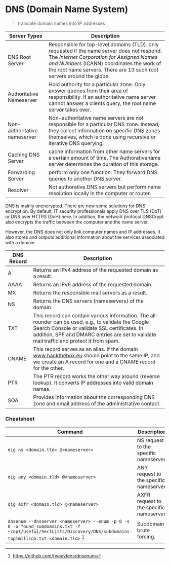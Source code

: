 # DNS (Domain Name System)
> translate domain names into IP addresses

| Server Types | Description | 
| ------------ | ----------- | 
| DNS Root Server | Responsible for top-level domains (TLD). only requested if the name server does not respond. The *Internet Corporation for Assigned Names and NUmbers* (ICANN) coordinates the work of the root name servers. There are 13 such root servers around the globe. | 
| Authoritative Nameserver | Hold authority for a particular zone. Only answer queries from their area of responsibility. If an authoritative name server cannot answer a clients query, the root name server takes over. | 
| Non-authoritative nameserver | Non-authoritative name servers are not responsible for a particular DNS zone. Instead, they collect information on specific DNS zones themselves, which is done using recursive or iterative DNS querying. | 
| Caching DNS Server | cache information from other name servers for a certain amount of time. The Authorativename server determines the duration of this storage.
| Forwarding Server | perform only one function: They forward DNS queries to another DNS server. |
| Resolver | Not authorative DNS servers but perform name resolution locally in the computer or router. | 


DNS is mainly unencrypted. There are now some solutions for DNS encryption. By default, IT security professionals apply DNS over TLS (DoT) or DNS over HTTPS (DoH) here. In addition, the network protocol DNSCrypt also encrypts the traffic between the computer and the name server.

However, the DNS does not only link computer names and IP addresses. It also stores and outputs additional information about the services associated with a domain.

|DNS Record | Description |
| --------- | ----------- |
| A | Returns an IPv4 address of the requested domain as a result. |
|AAAA | Returns an IPv6 address of the requested domain. |
|MX | Returns the responsible mail servers as a result. |
|NS | Returns the DNS servers (nameservers) of the domain. |
|TXT | This record can contain various information. The all-rounder can be used, e.g., to validate the Google Search Console or validate SSL certificates. In addition, SPF and DMARC entries are set to validate mail traffic and protect it from spam. |
|CNAME | This record serves as an alias. If the domain www.hackthebox.eu should point to the same IP, and we create an A record for one and a CNAME record for the other. |
|PTR | The PTR record works the other way around (reverse lookup). It converts IP addresses into valid domain names. |
|SOA | Provides information about the corresponding DNS zone and email address of the administrative contact. | 


### Cheatsheet
| Command | Description |
| ------- | ----------- | 
| ```dig ns <domain.tld> @<nameserver>``` | NS request to the specific nameserver. | 
| ```dig any <domain.tld> @<nameserver>``` | ANY request to the specific nameserver. | 
| ```dig axfr <domain.tld> @<nameserver>``` | AXFR request to the specific nameserver. | 
| ```dnsenum --dnsserver <nameserver> --enum -p 0 -s 0 -o found_subdomains.txt -f ~/opt/useful/SeclLists/Discovery/DNS/subdomains-top1million.txt <domain.tld>``` [^1]| Subdomain brute forcing.

[^1]: https://github.com/fwaeytens/dnsenum